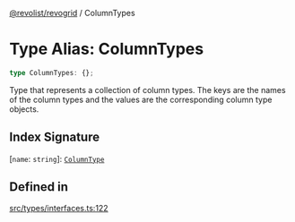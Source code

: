 [@revolist/revogrid](README.md) / ColumnTypes

# Type Alias: ColumnTypes

```ts
type ColumnTypes: {};
```

Type that represents a collection of column types.
The keys are the names of the column types and the values are the corresponding column type objects.

## Index Signature

 \[`name`: `string`\]: [`ColumnType`](Interface.ColumnType.md)

## Defined in

[src/types/interfaces.ts:122](https://github.com/revolist/revogrid/blob/786bfc578aeb724125d022c69d878eb830c54a23/src/types/interfaces.ts#L122)
